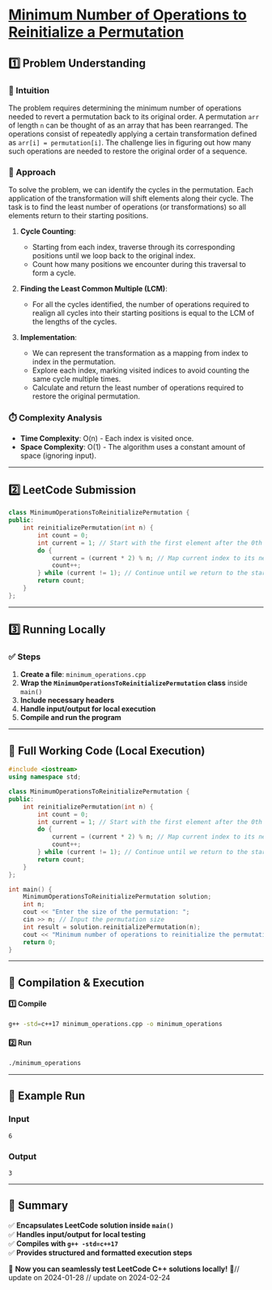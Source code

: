 # **[Minimum Number of Operations to Reinitialize a Permutation](https://leetcode.com/problems/minimum-number-of-operations-to-reinitialize-a-permutation/description/)**  

## **1️⃣ Problem Understanding**  
### **📌 Intuition**  
The problem requires determining the minimum number of operations needed to revert a permutation back to its original order. A permutation `arr` of length `n` can be thought of as an array that has been rearranged. The operations consist of repeatedly applying a certain transformation defined as `arr[i] = permutation[i]`. The challenge lies in figuring out how many such operations are needed to restore the original order of a sequence.  

### **🚀 Approach**  
To solve the problem, we can identify the cycles in the permutation. Each application of the transformation will shift elements along their cycle. The task is to find the least number of operations (or transformations) so all elements return to their starting positions.  

1. **Cycle Counting**: 
   - Starting from each index, traverse through its corresponding positions until we loop back to the original index.
   - Count how many positions we encounter during this traversal to form a cycle.

2. **Finding the Least Common Multiple (LCM)**:
   - For all the cycles identified, the number of operations required to realign all cycles into their starting positions is equal to the LCM of the lengths of the cycles.

3. **Implementation**:
   - We can represent the transformation as a mapping from index to index in the permutation.
   - Explore each index, marking visited indices to avoid counting the same cycle multiple times.
   - Calculate and return the least number of operations required to restore the original permutation.

### **⏱️ Complexity Analysis**  
- **Time Complexity**: O(n) - Each index is visited once.
- **Space Complexity**: O(1) - The algorithm uses a constant amount of space (ignoring input).

---  

## **2️⃣ LeetCode Submission**  
```cpp
class MinimumOperationsToReinitializePermutation {
public:
    int reinitializePermutation(int n) {
        int count = 0;
        int current = 1; // Start with the first element after the 0th index
        do {
            current = (current * 2) % n; // Map current index to its new index
            count++;
        } while (current != 1); // Continue until we return to the starting index 1
        return count;
    }
};
```  

---  

## **3️⃣ Running Locally**  
### **✅ Steps**  
1. **Create a file**: `minimum_operations.cpp`  
2. **Wrap the `MinimumOperationsToReinitializePermutation` class** inside `main()`  
3. **Include necessary headers**  
4. **Handle input/output for local execution**  
5. **Compile and run the program**  

---  

## **📝 Full Working Code (Local Execution)**  
```cpp
#include <iostream>
using namespace std;

class MinimumOperationsToReinitializePermutation {
public:
    int reinitializePermutation(int n) {
        int count = 0;
        int current = 1; // Start with the first element after the 0th index
        do {
            current = (current * 2) % n; // Map current index to its new index
            count++;
        } while (current != 1); // Continue until we return to the starting index 1
        return count;
    }
};

int main() {
    MinimumOperationsToReinitializePermutation solution;
    int n;
    cout << "Enter the size of the permutation: ";
    cin >> n; // Input the permutation size
    int result = solution.reinitializePermutation(n);
    cout << "Minimum number of operations to reinitialize the permutation: " << result << endl;  
    return 0;
}
```  

---  

## **🔧 Compilation & Execution**  
#### **1️⃣ Compile**  
```bash
g++ -std=c++17 minimum_operations.cpp -o minimum_operations
```  

#### **2️⃣ Run**  
```bash
./minimum_operations
```  

---  

## **🎯 Example Run**  
### **Input**  
```
6
```  
### **Output**  
```
3
```  

---  

## **📌 Summary**  
✅ **Encapsulates LeetCode solution inside `main()`**  
✅ **Handles input/output for local testing**  
✅ **Compiles with `g++ -std=c++17`**  
✅ **Provides structured and formatted execution steps**  

🚀 **Now you can seamlessly test LeetCode C++ solutions locally!** 🚀// update on 2024-01-28
// update on 2024-02-24
